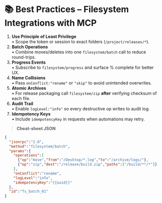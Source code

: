 # 📚 Best Practices – Filesystem Integrations with MCP

1. **Use Principle of Least Privilege**  
   • Scope the token or session to exact folders (`/project/releases/*`).
2. **Batch Operations**  
   • Combine moves/deletes into one `filesystem/batch` call to reduce round-trips.
3. **Progress Events**  
   • Subscribe to `filesystem/progress` and surface % complete for better UX.
4. **Name Collisions**  
   • Pass `onConflict:"rename"` or `"skip"` to avoid unintended overwrites.
5. **Atomic Archives**  
   • For release packaging call `filesystem/zip` **after** verifying checksum of each file.
6. **Audit Trail**  
   • Enable `logLevel:"info"` so every destructive op writes to audit log.
7. **Idempotency Keys**  
   • Include `idempotencyKey` in requests when automations may retry.

> **Cheat-sheet JSON**
```json
{
  "jsonrpc":"2.0",
  "method":"filesystem/batch",
  "params":{
    "operations":[
      {"op":"move","from":"/Desktop/*.log","to":"/archive/logs/"},
      {"op":"zip","dest":"/release/build.zip","paths":["/build/**/*"]}
    ],
    "onConflict":"rename",
    "logLevel":"info",
    "idempotencyKey":"{{uuid}}"
  },
  "id":"fs_batch_01"
}
``` 